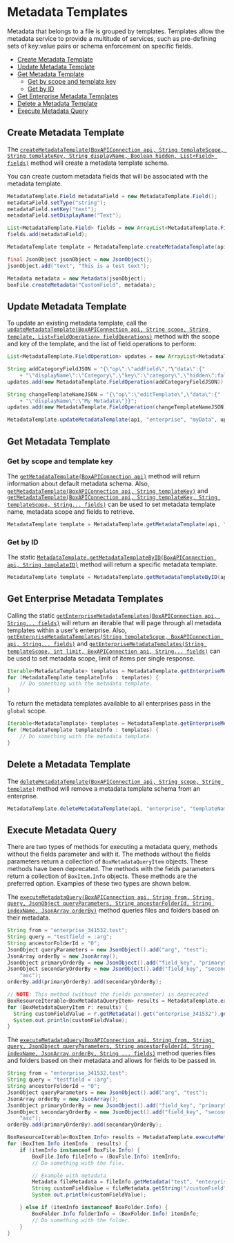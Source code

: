 Metadata Templates
==================

Metadata that belongs to a file is grouped by templates. Templates allow the metadata service to provide a multitude of services, such as pre-defining sets of key:value pairs or schema enforcement on specific fields. 

<!-- START doctoc generated TOC please keep comment here to allow auto update -->
<!-- DON'T EDIT THIS SECTION, INSTEAD RE-RUN doctoc TO UPDATE -->


- [Create Metadata Template](#create-metadata-template)
- [Update Metadata Template](#update-metadata-template)
- [Get Metadata Template](#get-metadata-template)
  - [Get by scope and template key](#get-by-scope-and-template-key)
  - [Get by ID](#get-by-id)
- [Get Enterprise Metadata Templates](#get-enterprise-metadata-templates)
- [Delete a Metadata Template](#delete-a-metadata-template)
- [Execute Metadata Query](#execute-metadata-query)

<!-- END doctoc generated TOC please keep comment here to allow auto update -->

Create Metadata Template
------------------------

The [`createMetadataTemplate(BoxAPIConnection api, String templateScope, String templateKey, String displayName, Boolean hidden, List<Field> fields)`][create-metadata-template]
method will create a metadata template schema.

You can create custom metadata fields that will be associated with the metadata template.

<!-- sample post_metadata_templates_schema -->
```java
MetadataTemplate.Field metadataField = new MetadataTemplate.Field();
metadataField.setType("string");
metadataField.setKey("text");
metadataField.setDisplayName("Text");

List<MetadataTemplate.Field> fields = new ArrayList<MetadataTemplate.Field>();
fields.add(metadataField);

MetadataTemplate template = MetadataTemplate.createMetadataTemplate(api, "enterprise", "CustomField", "Custom Field", false, fields);

final JsonObject jsonObject = new JsonObject();
jsonObject.add("text", "This is a test text");

Metadata metadata = new Metadata(jsonObject);
boxFile.createMetadata("CustomField", metadata);
```

[create-metadata-template]: http://opensource.box.com/box-java-sdk/javadoc/com/box/sdk/MetadataTemplate.html#createMetadataTemplate-com.box.sdk.BoxAPIConnection-java.lang.String-java.lang.String-java.lang.String-boolean-java.util.List-

Update Metadata Template
------------------------

To update an existing metadata template, call the
[`updateMetadataTemplate(BoxAPIConnection api, String scope, String template, List<FieldOperation> fieldOperations)`][update-metadata-template]
method with the scope and key of the template, and the list of field operations to perform:

<!-- sample put_metadata_templates_id_id_schema -->
```java
List<MetadataTemplate.FieldOperation> updates = new ArrayList<MetadataTemplate.FieldOperation>();

String addCategoryFieldJSON = "{\"op\":\"addField\","\"data\":{"
    + "\"displayName\":\"Category\",\"key\":\"category\",\"hidden\":false,\"type\":\"string\"}}";
updates.add(new MetadataTemplate.FieldOperation(addCategoryFieldJSON));

String changeTemplateNameJSON = "{\"op\":\"editTemplate\",\"data\":{"
    + "\"displayName\":\"My Metadata\"}}";
updates.add(new MetadataTemplate.FieldOperation(changeTemplateNameJSON));

MetadataTemplate.updateMetadataTemplate(api, "enterprise", "myData", updates);
```

[update-metadata-template]: http://opensource.box.com/box-java-sdk/javadoc/com/box/sdk/MetadataTemplate.html#updateMetadataTemplate-com.box.sdk.BoxAPIConnection-java.lang.String-java.lang.String-java.util.List-

Get Metadata Template
---------------------

### Get by scope and template key

The [`getMetadataTemplate(BoxAPIConnection api)`][get-metadata-template-1]
method will return information about default metadata schema.  Also,
[`getMetadataTemplate(BoxAPIConnection api, String templateKey)`][get-metadata-template-2] and
[`getMetadataTemplate(BoxAPIConnection api, String templateKey, String templateScope, String... fields)`][get-metadata-template-3]
can be used to set metadata template name, metadata scope and fields to retrieve.

<!-- sample get_metadata_templates_id_id_schema -->
```java
MetadataTemplate template = MetadataTemplate.getMetadataTemplate(api, "templateName");
```

[get-metadata-template-1]: http://opensource.box.com/box-java-sdk/javadoc/com/box/sdk/MetadataTemplate.html#getMetadataTemplate-com.box.sdk.BoxAPIConnection-
[get-metadata-template-2]: http://opensource.box.com/box-java-sdk/javadoc/com/box/sdk/MetadataTemplate.html#getMetadataTemplate-com.box.sdk.BoxAPIConnection-java.lang.String-
[get-metadata-template-3]: http://opensource.box.com/box-java-sdk/javadoc/com/box/sdk/MetadataTemplate.html#getMetadataTemplate-com.box.sdk.BoxAPIConnection-java.lang.String-java.lang.String-java.lang.String...-

### Get by ID

The static [`MetadataTemplate.getMetadataTemplateByID(BoxAPIConnection api, String templateID)`][get-template-by-id]
method will return a specific metadata template.

<!-- sample get_metadata_templates_id -->
```java
MetadataTemplate template = MetadataTemplate.getMetadataTemplateByID(api, "37c0204b-3fe1-4a32-b9da-f28e88f4c4c6");
```

[get-template-by-id]: http://opensource.box.com/box-java-sdk/javadoc/com/box/sdk/MetadataTemplate.html#getMetadataTemplateByID-com.box.sdk.BoxAPIConnection-java.lang.String-

Get Enterprise Metadata Templates
---------------------------------

Calling the static
[`getEnterpriseMetadataTemplates(BoxAPIConnection api, String... fields)`][get-enterprise-metadata-1]
will return an iterable that will page through all metadata templates within a user's enterprise.
Also, [`getEnterpriseMetadataTemplates(String templateScope, BoxAPIConnection api, String... fields)`][get-enterprise-metadata-2] and
[`getEnterpriseMetadataTemplates(String templateScope, int limit, BoxAPIConnection api, String... fields)`][get-enterprise-metadata-3]
can be used to set metadata scope, limit of items per single response.

<!-- sample get_metadata_templates_enterprise -->
```java
Iterable<MetadataTemplate> templates = MetadataTemplate.getEnterpriseMetadataTemplates(api);
for (MetadataTemplate templateInfo : templates) {
    // Do something with the metadata template.
}
```

To return the metadata templates available to all enterprises pass in the
`global` scope.

<!-- sample get_metadata_templates_global -->
```java
Iterable<MetadataTemplate> templates = MetadataTemplate.getEnterpriseMetadataTemplates('global', api);
for (MetadataTemplate templateInfo : templates) {
    // Do something with the metadata template.
}
```

[get-enterprise-metadata-1]: http://opensource.box.com/box-java-sdk/javadoc/com/box/sdk/MetadataTemplate.html#getEnterpriseMetadataTemplates-com.box.sdk.BoxAPIConnection-java.lang.String...-
[get-enterprise-metadata-2]: http://opensource.box.com/box-java-sdk/javadoc/com/box/sdk/MetadataTemplate.html#getEnterpriseMetadataTemplates-java.lang.String-com.box.sdk.BoxAPIConnection-java.lang.String...-
[get-enterprise-metadata-3]: http://opensource.box.com/box-java-sdk/javadoc/com/box/sdk/MetadataTemplate.html#getEnterpriseMetadataTemplates-java.lang.String-int-com.box.sdk.BoxAPIConnection-java.lang.String...-

Delete a Metadata Template
--------------------------

The [`deleteMetadataTemplate(BoxAPIConnection api, String scope, String template)`][delete-metadata-template]
method will remove a metadata template schema from an enterprise.

<!-- sample delete_metadata_templates_id_id_schema -->
```java
MetadataTemplate.deleteMetadataTemplate(api, "enterprise", "templateName");
```

[delete-metadata-template]: http://opensource.box.com/box-java-sdk/javadoc/com/box/sdk/MetadataTemplate.html#deleteMetadataTemplate-com.box.sdk.BoxAPIConnection-java.lang.String-java.lang.String-

Execute Metadata Query
--------------------------

There are two types of methods for executing a metadata query, methods without the fields parameter and with it. 
The methods without the fields parameters return a collection of `BoxMetadataQueryItem` objects.  These methods have been deprecated.
The methods with the fields parameters return a collection of `BoxItem.Info` objects.  These methods are the preferred option.
Examples of these two types are shown below.

The [`executeMetadataQuery(BoxAPIConnection api, String from, String query, JsonObject queryParameters, String ancestorFolderId, String indexName, JsonArray orderBy)`][execute-metadata-query] method queries files and folders based on their metadata.

<!-- sample post_metadata_queries_execute_read -->
```java
String from = "enterprise_341532.test";
String query = "testfield = :arg";
String ancestorFolderId = "0";
JsonObject queryParameters = new JsonObject().add("arg", "test");
JsonArray orderBy = new JsonArray();
JsonObject primaryOrderBy = new JsonObject().add("field_key", "primarySortKey").add("direction", "asc");
JsonObject secondaryOrderBy = new JsonObject().add("field_key", "secondarySortKey").add("direction",
    "asc");
orderBy.add(primaryOrderBy).add(secondaryOrderBy);

// NOTE: This method (without the fields parameter) is deprecated 
BoxResourceIterable<BoxMetadataQueryItem> results = MetadataTemplate.executeMetadataQuery(api, from, query, queryParameters, ancestorFolderId, null, orderBy);
for (BoxMetadataQueryItem r: results) {
  String customFieldValue = r.getMetadata().get("enterprise_341532").get(0).get("/customField");
  System.out.println(customFieldValue);
}
```

The [`executeMetadataQuery(BoxAPIConnection api, String from, String query, JsonObject queryParameters, String ancestorFolderId, String indexName, JsonArray orderBy, String ... fields)`][execute-metadata-query-with-fields] method queries files and folders based on their metadata and allows for fields to be passed in.

```java
String from = "enterprise_341532.test";
String query = "testfield = :arg";
String ancestorFolderId = "0";
JsonObject queryParameters = new JsonObject().add("arg", "test");
JsonArray orderBy = new JsonArray();
JsonObject primaryOrderBy = new JsonObject().add("field_key", "primarySortKey").add("direction", "asc");
JsonObject secondaryOrderBy = new JsonObject().add("field_key", "secondarySortKey").add("direction",
    "asc");
orderBy.add(primaryOrderBy).add(secondaryOrderBy);

BoxResourceIterable<BoxItem.Info> results = MetadataTemplate.executeMetadataQuery(api, from, query, queryParameters, ancestorFolderId, null, orderBy, "id", "name", "metadata.enterprise_341532.test.customField");
for (BoxItem.Info itemInfo : results) {
    if (itemInfo instanceof BoxFile.Info) {
        BoxFile.Info fileInfo = (BoxFile.Info) itemInfo;
        // Do something with the file.

        // Example with metadata
        Metadata fileMetadata = fileInfo.getMetadata("test", "enterprise_341532");
        String customFieldValue = fileMetadata.getString("/customField");
        System.out.println(customFieldValue);

    } else if (itemInfo instanceof BoxFolder.Info) {
        BoxFolder.Info folderInfo = (BoxFolder.Info) itemInfo;
        // Do something with the folder.
    }
}
```

[execute-metadata-query]: http://opensource.box.com/box-java-sdk/javadoc/com/box/sdk/MetadataTemplate.html#executeMetadataQuery-com.box.sdk.BoxAPIConnection-java.lang.String-java.lang.String-com.eclipsesource.json.JsonObject-java.lang.String-java.lang.String-com.eclipsesource.json.JsonArray-
[execute-metadata-query-with-fields]: http://opensource.box.com/box-java-sdk/javadoc/com/box/sdk/MetadataTemplate.html
